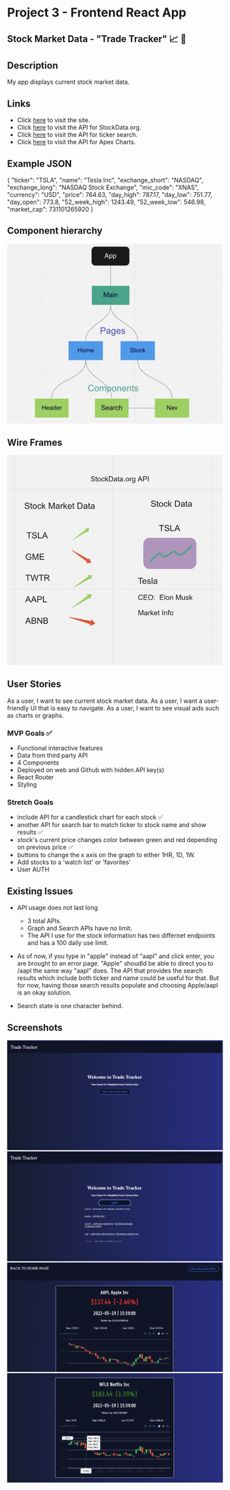 # Project 3 - Frontend React App
## Stock Market Data - "Trade Tracker" 📈 🚀

## Description 
My app displays current stock market data.

## Links
- Click [here](https://dashboard.heroku.com/apps/trade-tracker-stocks/settings) to visit the site.
- Click [here](https://www.stockdata.org/) to visit the API for StockData.org.
- Click [here](https://tickersearch.surge.sh/) to visit the API for ticker search.
- Click [here](https://apexcharts.com/react-chart-demos/candlestick-charts/category-x-axis/) to visit the API for Apex Charts.

## Example JSON
{
            "ticker": "TSLA",
            "name": "Tesla Inc",
            "exchange_short": "NASDAQ",
            "exchange_long": "NASDAQ Stock Exchange",
            "mic_code": "XNAS",
            "currency": "USD",
            "price": 764.63,
            "day_high": 787.17,
            "day_low": 751.77,
            "day_open": 773.8,
            "52_week_high": 1243.49,
            "52_week_low": 546.98,
            "market_cap": 731101265920
}

## Component hierarchy
![comp hierarchy](https://github.com/JCollinJones25/Project-3/blob/main/public/images/comp-hierarchy.png?raw=true)

## Wire Frames
![wireframe](https://github.com/JCollinJones25/Project-3/blob/main/public/images/wireframe.png?raw=true)

## User Stories
As a user, I want to see current stock market data.
As a user, I want a user-friendly UI that is easy to navigate.
As a user, I want to see visual aids such as charts or graphs.

### MVP Goals ✅
- Functional interactive features
- Data from third party API
- 4 Components
- Deployed on web and Github with hidden API key(s)
- React Router
- Styling

### Stretch Goals
- include API for a candlestick chart for each stock ✅
- another API for search bar to match ticker to stock name and show results ✅
- stock's current price changes color between green and red depending on previous price ✅
- buttons to change the x axis on the graph to either 1HR, 1D, 1W.
- Add stocks to a 'watch list' or 'favorites'
- User AUTH

## Existing Issues 
- API usage does not last long 
    - 3 total APIs.
    - Graph and Search APIs have no limit.
    - The API I use for the stock information has two differnet endpoints and has a 100 daily use limit.

- As of now, if you type in "apple" instead of "aapl" and click enter, you are brought to an error page. "Apple" shoudld be able to direct you to /aapl the same way "aapl" does. The API that provides the search results which include both ticker and name could be useful for that. But for now, having those search results populate and choosing Apple/aapl is an okay solution.

- Search state is one character behind.

## Screenshots
![home screen](https://github.com/JCollinJones25/Project-3/blob/main/public/images/home-screen.png?raw=true)
![home search](https://github.com/JCollinJones25/Project-3/blob/main/public/images/home-screen-search.png?raw=true)
![stock page](https://github.com/JCollinJones25/Project-3/blob/main/public/images/stock-page.png?raw=true)
![chart](https://github.com/JCollinJones25/Project-3/blob/main/public/images/chart.png?raw=true)
